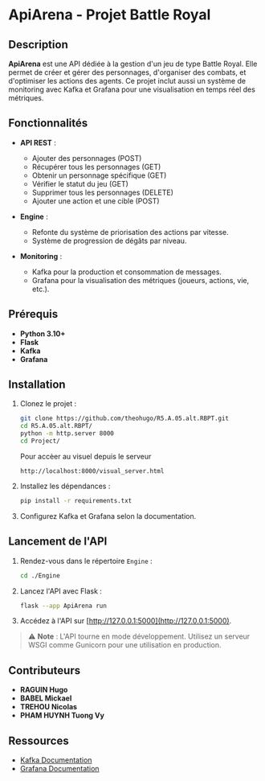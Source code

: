 # ApiArena - Projet Battle Royal

## Description

**ApiArena** est une API dédiée à la gestion d'un jeu de type Battle Royal. Elle permet de créer et gérer des personnages, d'organiser des combats, et d'optimiser les actions des agents. Ce projet inclut aussi un système de monitoring avec Kafka et Grafana pour une visualisation en temps réel des métriques.

## Fonctionnalités

- **API REST** :
  - Ajouter des personnages (POST)
  - Récupérer tous les personnages (GET)
  - Obtenir un personnage spécifique (GET)
  - Vérifier le statut du jeu (GET)
  - Supprimer tous les personnages (DELETE)
  - Ajouter une action et une cible (POST)
  
- **Engine** :
  - Refonte du système de priorisation des actions par vitesse.
  - Système de progression de dégâts par niveau.
  
- **Monitoring** :
  - Kafka pour la production et consommation de messages.
  - Grafana pour la visualisation des métriques (joueurs, actions, vie, etc.).


## Prérequis

- **Python 3.10+**
- **Flask**
- **Kafka**
- **Grafana**

## Installation

1. Clonez le projet :

   ```bash
   git clone https://github.com/theohugo/R5.A.05.alt.RBPT.git
   cd R5.A.05.alt.RBPT/
   python -m http.server 8000
   cd Project/
   ```

   Pour accèer au visuel depuis le serveur 
   ```
   http://localhost:8000/visual_server.html
   ```

2. Installez les dépendances :

   ```bash
   pip install -r requirements.txt
   ```

3. Configurez Kafka et Grafana selon la documentation.

## Lancement de l'API

1. Rendez-vous dans le répertoire `Engine` :

   ```bash
   cd ./Engine
   ```

2. Lancez l'API avec Flask :

   ```bash
   flask --app ApiArena run
   ```

3. Accédez à l'API sur [http://127.0.0.1:5000](http://127.0.0.1:5000).

> ⚠️ **Note** : L'API tourne en mode développement. Utilisez un serveur WSGI comme Gunicorn pour une utilisation en production.

## Contributeurs

- **RAGUIN Hugo**
- **BABEL Mickael**
- **TREHOU Nicolas**
- **PHAM HUYNH Tuong Vy**

## Ressources

- [Kafka Documentation](https://kafka.apache.org/)
- [Grafana Documentation](https://grafana.com/docs/)

